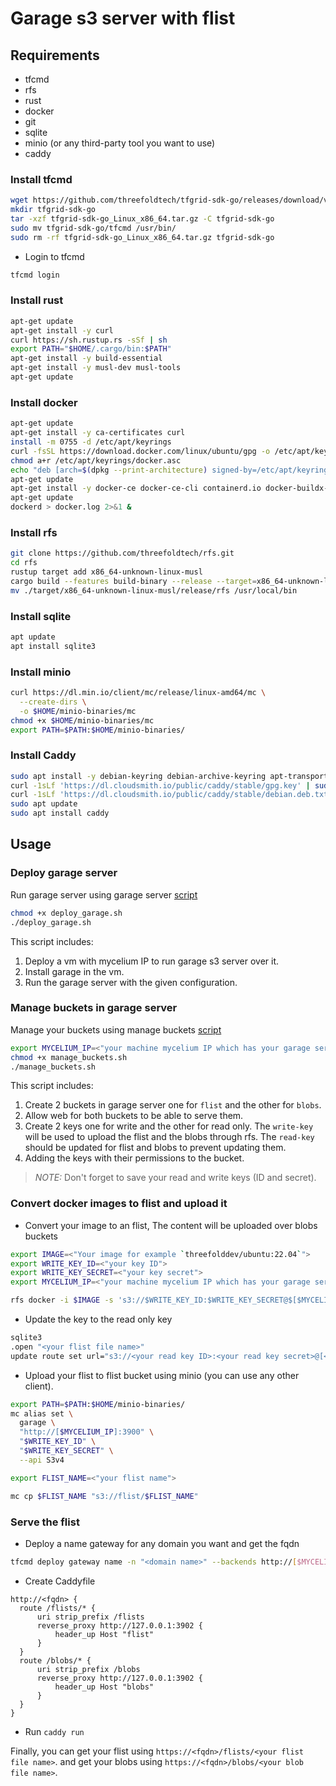 # Garage s3 server with flist

## Requirements

- tfcmd
- rfs
- rust
- docker
- git
- sqlite
- minio (or any third-party tool you want to use)
- caddy

### Install tfcmd

```bash
wget https://github.com/threefoldtech/tfgrid-sdk-go/releases/download/v0.15.11/tfgrid-sdk-go_Linux_x86_64.tar.gz
mkdir tfgrid-sdk-go
tar -xzf tfgrid-sdk-go_Linux_x86_64.tar.gz -C tfgrid-sdk-go
sudo mv tfgrid-sdk-go/tfcmd /usr/bin/
sudo rm -rf tfgrid-sdk-go_Linux_x86_64.tar.gz tfgrid-sdk-go
```

- Login to tfcmd

```bash
tfcmd login
```

### Install rust

```bash
apt-get update
apt-get install -y curl
curl https://sh.rustup.rs -sSf | sh
export PATH="$HOME/.cargo/bin:$PATH"
apt-get install -y build-essential
apt-get install -y musl-dev musl-tools
apt-get update
```

### Install docker

```bash
apt-get update
apt-get install -y ca-certificates curl
install -m 0755 -d /etc/apt/keyrings
curl -fsSL https://download.docker.com/linux/ubuntu/gpg -o /etc/apt/keyrings/docker.asc
chmod a+r /etc/apt/keyrings/docker.asc
echo "deb [arch=$(dpkg --print-architecture) signed-by=/etc/apt/keyrings/docker.asc] https://download.docker.com/linux/ubuntu $(. /etc/os-release && echo "$VERSION_CODENAME") stable" | tee /etc/apt/sources.list.d/docker.list > /dev/null
apt-get update
apt-get install -y docker-ce docker-ce-cli containerd.io docker-buildx-plugin docker-compose-plugin
apt-get update
dockerd > docker.log 2>&1 &
```

### Install rfs

```bash
git clone https://github.com/threefoldtech/rfs.git
cd rfs
rustup target add x86_64-unknown-linux-musl
cargo build --features build-binary --release --target=x86_64-unknown-linux-musl
mv ./target/x86_64-unknown-linux-musl/release/rfs /usr/local/bin
```

### Install sqlite

```bash
apt update
apt install sqlite3 
```

### Install minio

```bash
curl https://dl.min.io/client/mc/release/linux-amd64/mc \
  --create-dirs \
  -o $HOME/minio-binaries/mc
chmod +x $HOME/minio-binaries/mc
export PATH=$PATH:$HOME/minio-binaries/
```

### Install Caddy

```bash
sudo apt install -y debian-keyring debian-archive-keyring apt-transport-https curl
curl -1sLf 'https://dl.cloudsmith.io/public/caddy/stable/gpg.key' | sudo gpg --dearmor -o /usr/share/keyrings/caddy-stable-archive-keyring.gpg
curl -1sLf 'https://dl.cloudsmith.io/public/caddy/stable/debian.deb.txt' | sudo tee /etc/apt/sources.list.d/caddy-stable.list
sudo apt update
sudo apt install caddy
```

## Usage

### Deploy garage server

Run garage server using garage server [script](./deploy_garage.sh)

```bash
chmod +x deploy_garage.sh
./deploy_garage.sh
```

This script includes:

1. Deploy a vm with mycelium IP to run garage s3 server over it.
2. Install garage in the vm.
3. Run the garage server with the given configuration.

### Manage buckets in garage server

Manage your buckets using manage buckets [script](./manage_buckets.sh)

```bash
export MYCELIUM_IP=<"your machine mycelium IP which has your garage server">
chmod +x manage_buckets.sh
./manage_buckets.sh
```

This script includes:

1. Create 2 buckets in garage server one for `flist` and the other for `blobs`.
2. Allow web for both buckets to be able to serve them.
3. Create 2 keys one for write and the other for read only. The `write-key` will be used to upload the flist and the blobs through rfs. The `read-key` should be updated for flist and blobs to prevent updating them.
4. Adding the keys with their permissions to the bucket.

> *NOTE:*  Don't forget to save your read and write keys (ID and secret).

### Convert docker images to flist and upload it

- Convert your image to an flist, The content will be uploaded over blobs buckets

```bash
export IMAGE=<"Your image for example `threefolddev/ubuntu:22.04`">
export WRITE_KEY_ID=<"your key ID">
export WRITE_KEY_SECRET=<"your key secret">
export MYCELIUM_IP=<"your machine mycelium IP which has your garage server">

rfs docker -i $IMAGE -s 's3://$WRITE_KEY_ID:$WRITE_KEY_SECRET@$[$MYCELIUM_IP]:3900/blobs?region=garage'
```

- Update the key to the read only key

```bash TODO:
sqlite3
.open "<your flist file name>"
update route set url="s3://<your read key ID>:<your read key secret>@[<your vm mycelium IP>]:3900/blobs?region=garage"
```

- Upload your flist to flist bucket using minio (you can use any other client).

```bash
export PATH=$PATH:$HOME/minio-binaries/
mc alias set \
  garage \
  "http://[$MYCELIUM_IP]:3900" \
  "$WRITE_KEY_ID" \
  "$WRITE_KEY_SECRET" \
  --api S3v4

export FLIST_NAME=<"your flist name">

mc cp $FLIST_NAME "s3://flist/$FLIST_NAME"
```

### Serve the flist

- Deploy a name gateway for any domain you want and get the fqdn

```bash
tfcmd deploy gateway name -n "<domain name>" --backends http://[$MYCELIUM_IP]:80
```

- Create Caddyfile

```Caddyfile
http://<fqdn> {
  route /flists/* {
      uri strip_prefix /flists
      reverse_proxy http://127.0.0.1:3902 {
          header_up Host "flist"
      }
  }
  route /blobs/* {
      uri strip_prefix /blobs
      reverse_proxy http://127.0.0.1:3902 {
          header_up Host "blobs"
      }
  }
}
```

- Run `caddy run`
  
Finally, you can get your flist using `https://<fqdn>/flists/<your flist file name>`.
and get your blobs using `https://<fqdn>/blobs/<your blob file name>`.
